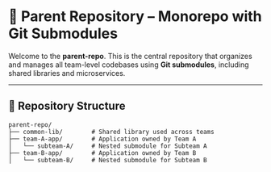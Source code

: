 # 🧭 Parent Repository – Monorepo with Git Submodules

Welcome to the **parent-repo**. This is the central repository that organizes and manages all team-level codebases using **Git submodules**, including shared libraries and microservices.

---

## 📁 Repository Structure

```text
parent-repo/
├── common-lib/        # Shared library used across teams
├── team-A-app/        # Application owned by Team A
│   └── subteam-A/     # Nested submodule for Subteam A
├── team-B-app/        # Application owned by Team B
│   └── subteam-B/     # Nested submodule for Subteam B
